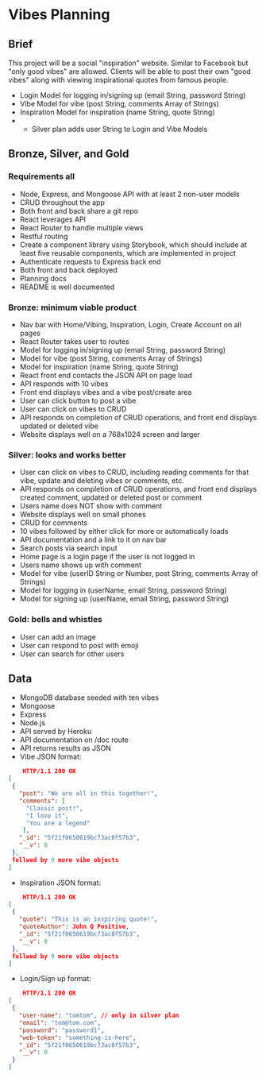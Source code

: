 # Vibes Planning

## Brief

This project will be a social "inspiration" website. Similar to Facebook but "only good vibes" are allowed. Clients will be able to post their own "good vibes" along with viewing inspirational quotes from famous people.

- Login Model for logging in/signing up (email String, password String)
- Vibe Model for vibe (post String, comments Array of Strings)
- Inspiration Model for inspiration (name String, quote String)
- - Silver plan adds user String to Login and Vibe Models

## Bronze, Silver, and Gold

### Requirements all

- Node, Express, and Mongoose API with at least 2 non-user models
- CRUD throughout the app
- Both front and back share a git repo
- React leverages API
- React Router to handle multiple views
- Restful routing
- Create a component library using Storybook, which should include at least five reusable components, which are implemented in project
- Authenticate requests to Express back end
- Both front and back deployed
- Planning docs
- README is well documented

### Bronze: minimum viable product

- Nav bar with Home/Vibing, Inspiration, Login, Create Account on all pages
- React Router takes user to routes
- Model for logging in/signing up (email String, password String)
- Model for vibe (post String, comments Array of Strings)
- Model for inspiration (name String, quote String)
- React front end contacts the JSON API on page load
- API responds with 10 vibes
- Front end displays vibes and a vibe post/create area
- User can click button to post a vibe
- User can click on vibes to CRUD
- API responds on completion of CRUD operations, and front end displays updated or deleted vibe
- Website displays well on a 768x1024 screen and larger

### Silver: looks and works better

- User can click on vibes to CRUD, including reading comments for that vibe, update and deleting vibes or comments, etc.
- API responds on completion of CRUD operations, and front end displays created comment, updated or deleted post or comment
- Users name does NOT show with comment
- Website displays well on small phones
- CRUD for comments
- 10 vibes followed by either click for more or automatically loads
- API documentation and a link to it on nav bar
- Search posts via search input
- Home page is a login page if the user is not logged in
- Users name shows up with comment
- Model for vibe (userID String or Number, post String, comments Array of Strings)
- Model for logging in (userName, email String, password String)
- Model for signing up (userName, email String, password String)

### Gold: bells and whistles

- User can add an image
- User can respond to post with emoji
- User can search for other users

## Data

- MongoDB database seeded with ten vibes
- Mongoose
- Express
- Node.js
- API served by Heroku
- API documentation on /doc route
- API returns results as JSON
- Vibe JSON format:

```json
 	HTTP/1.1 200 OK
[
 {
   "post": "We are all in this together!",
   "comments": [
     "Classic post!",
     "I love it",
     "You are a legend"
    ],
   "_id": "5f21f0650619bc73ac0f57b3",
   "__v": 0
 },
 follwed by 9 more vibe objects
]
```

- Inspiration JSON format:

```json
 	HTTP/1.1 200 OK
[
 {
   "quote": "This is an inspiring quote!",
   "quoteAuthor": John Q Positive,
   "_id": "5f21f0650619bc73ac0f57b3",
   "__v": 0
 },
 follwed by 9 more vibe objects
]
```

- Login/Sign up format:

```json
 	HTTP/1.1 200 OK
[
 {
   "user-name": "tomtom", // only in silver plan
   "email": "tom@tom.com",
   "password": "password1",
   "web-token": "something-is-here",
   "_id": "5f21f0650619bc73ac0f57b3",
   "__v": 0
 }
]
```
